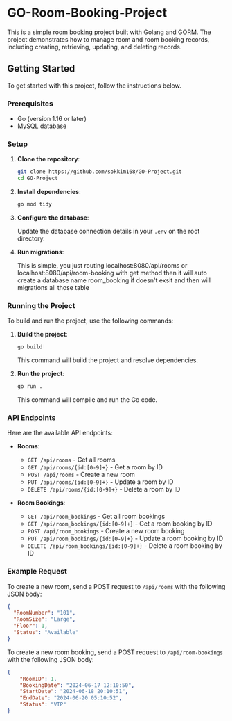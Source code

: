 # GO-Room-Booking-Project

This is a simple room booking project built with Golang and GORM. The project demonstrates how to manage room and room booking records, including creating, retrieving, updating, and deleting records.

## Getting Started

To get started with this project, follow the instructions below.

### Prerequisites

- Go (version 1.16 or later)
- MySQL database

### Setup

1. **Clone the repository**:

    ```sh
    git clone https://github.com/sokkim168/GO-Project.git
    cd GO-Project
    ```

2. **Install dependencies**:

    ```sh
    go mod tidy
    ```

3. **Configure the database**:

    Update the database connection details in your `.env` on the root directory.

4. **Run migrations**:

    This is simple, you just routing localhost:8080/api/rooms or localhost:8080/api/room-booking with get method then it will auto create a database name room_booking if doesn't exsit and then will migrations all those table 

### Running the Project

To build and run the project, use the following commands:

1. **Build the project**:

    ```sh
    go build
    ```

    This command will build the project and resolve dependencies.

2. **Run the project**:

    ```sh
    go run .
    ```

    This command will compile and run the Go code.

### API Endpoints

Here are the available API endpoints:

- **Rooms**:
  - `GET /api/rooms` - Get all rooms
  - `GET /api/rooms/{id:[0-9]+}` - Get a room by ID
  - `POST /api/rooms` - Create a new room
  - `PUT /api/rooms/{id:[0-9]+}` - Update a room by ID
  - `DELETE /api/rooms/{id:[0-9]+}` - Delete a room by ID

- **Room Bookings**:
  - `GET /api/room_bookings` - Get all room bookings
  - `GET /api/room_bookings/{id:[0-9]+}` - Get a room booking by ID
  - `POST /api/room_bookings` - Create a new room booking
  - `PUT /api/room_bookings/{id:[0-9]+}` - Update a room booking by ID
  - `DELETE /api/room_bookings/{id:[0-9]+}` - Delete a room booking by ID

### Example Request

To create a new room, send a POST request to `/api/rooms` with the following JSON body:
```json
{
  "RoomNumber": "101",
  "RoomSize": "Large",
  "Floor": 1,
  "Status": "Available"
}
```
To create a new room booking, send a POST request to `/api/room-bookings` with the following JSON body:
```json
{
    "RoomID": 1,
    "BookingDate": "2024-06-17 12:10:50",
    "StartDate": "2024-06-18 20:10:51",
    "EndDate": "2024-06-20 05:10:52",
    "Status": "VIP"
}

